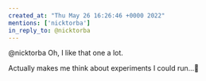 ```yaml
---
created_at: "Thu May 26 16:26:46 +0000 2022"
mentions: ['nicktorba']
in_reply_to: @nicktorba
---
```


@nicktorba Oh, I like that one a lot.

Actually makes me think about experiments I could run...🤔